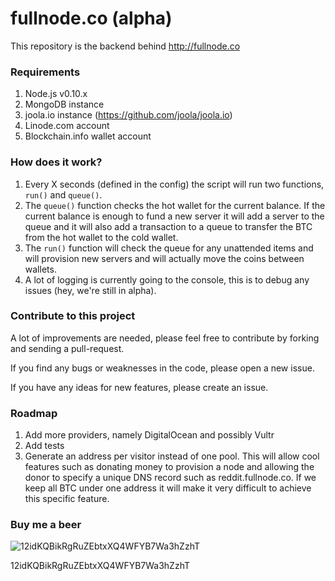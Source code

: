 # fullnode.co (alpha)

This repository is the backend behind http://fullnode.co

### Requirements

1. Node.js v0.10.x
2. MongoDB instance
3. joola.io instance (https://github.com/joola/joola.io)
4. Linode.com account
5. Blockchain.info wallet account

### How does it work?

1. Every X seconds (defined in the config) the script will run two functions, `run()` and `queue()`.
2. The `queue()` function checks the hot wallet for the current balance. If the current balance is enough to fund a new server it will add a server to the queue and it will also add a transaction to a queue to transfer the BTC from the hot wallet to the cold wallet.
3. The `run()` function will check the queue for any unattended items and will provision new servers and will actually move the coins between wallets.
4. A lot of logging is currently going to the console, this is to debug any issues (hey, we're still in alpha).

### Contribute to this project

A lot of improvements are needed, please feel free to contribute by forking and sending a pull-request.

If you find any bugs or weaknesses in the code, please open a new issue.

If you have any ideas for new features, please create an issue.

### Roadmap

1. Add more providers, namely DigitalOcean and possibly Vultr
2. Add tests
3. Generate an address per visitor instead of one pool. This will allow cool features such as donating money to provision a node and allowing the donor to specify a unique DNS record such as reddit.fullnode.co. If we keep all BTC under one address it will make it very difficult to achieve this specific feature.


### Buy me a beer

![12idKQBikRgRuZEbtxXQ4WFYB7Wa3hZzhT](https://blockchain.info/qr?data=12idKQBikRgRuZEbtxXQ4WFYB7Wa3hZzhT&size=200)

12idKQBikRgRuZEbtxXQ4WFYB7Wa3hZzhT
